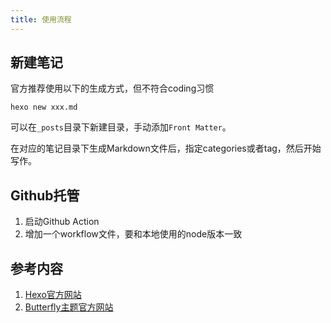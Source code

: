 ```yaml
---
title: 使用流程
---
```


## 新建笔记
官方推荐使用以下的生成方式，但不符合coding习惯

```
hexo new xxx.md
```

可以在`_posts`目录下新建目录，手动添加`Front Matter`。

在对应的笔记目录下生成Markdown文件后，指定categories或者tag，然后开始写作。

## Github托管
1. 启动Github Action
2. 增加一个workflow文件，要和本地使用的node版本一致

## 参考内容

1. [Hexo官方网站](https://hexo.io/zh-cn/docs/)
2. [Butterfly主题官方网站](https://butterfly.js.org/)

